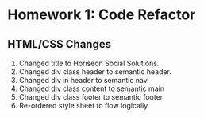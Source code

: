 # Homework 1: Code Refactor

## HTML/CSS Changes
1. Changed title to Horiseon Social Solutions.
2. Changed div class header to semantic header.
3. Changed div in header to semantic nav.
4. Changed div class content to semantic main
5. Changed div class footer to semantic footer
6. Re-ordered style sheet to flow logically
